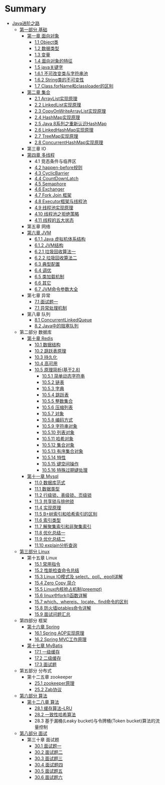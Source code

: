 # Summary

* [Java进阶之路](README.md)
  * [第一部分  基础](di-yi-bu-fen-ji-chu.md)
    * [第一章  面向对象](di-yi-bu-fen-ji-chu/di-yi-zhang-123.md)
      * [1.1  Object类](di-yi-bu-fen-ji-chu/di-yi-zhang-123/objectlei.md)
      * [1.2  数据类型](di-yi-bu-fen-ji-chu/di-yi-zhang-123/13-shu-ju-lei-xing.md)
      * [1.3  变量](di-yi-bu-fen-ji-chu/di-yi-zhang-123/bian-geng.md)
      * [1.4  面向对象的特征](di-yi-bu-fen-ji-chu/di-yi-zhang-123/mian-xiang-dui-xiang-de-te-zheng.md)
      * [1.5  java关键字](di-yi-bu-fen-ji-chu/di-yi-zhang-123/15-java-guan-jian-zi.md)
      * [1.6.1  不可改变类与字符串池](di-yi-bu-fen-ji-chu/di-yi-zhang-123/16-bu-ke-gai-bian-lei-yu-zi-fu-chuan-chi.md)
      * [1.6.2  String类的不可变性](di-yi-bu-fen-ji-chu/di-yi-zhang-123/16-string-lei-de-bu-ke-bian-xing.md)
      * [1.7  Class.forName和classloader的区别](di-yi-bu-fen-ji-chu/di-yi-zhang-123/17-class-fornamehe-classloader-de-qu-bie.md)
    * [第二章  集合](di-yi-bu-fen-ji-chu/di-er-zhang-ji-he.md)
      * [2.1  ArrayList实现原理](di-yi-bu-fen-ji-chu/21-arraylist-gong-zuo-yuan-li-ji-shi-xian.md)
      * [2.2 LinkedList实现原理](di-yi-bu-fen-ji-chu/22-linkedlistshi-xian-yuan-li.md)
      * [2.3  CopyOnWriteArrayList实现原理](di-yi-bu-fen-ji-chu/23-copyonwritearraylist-shi-xian-yuan-li.md)
      * [2.4 HashMap实现原理](di-yi-bu-fen-ji-chu/24-hashmapshi-xian-yuan-li.md)
      * [2.5  Java 8系列之重新认识HashMap](di-yi-bu-fen-ji-chu/25-java-8-xi-lie-zhi-zhong-xin-ren-shi-hashmap.md)
      * [2.6  LinkedHashMap实现原理](di-yi-bu-fen-ji-chu/26.md)
      * [2.7  TreeMap实现原理](di-yi-bu-fen-ji-chu/27-treemap-shi-xian-yuan-li.md)
      * [2.8  ConcurrentHashMap实现原理](di-yi-bu-fen-ji-chu/28-concurrenthashmap-shi-xian-yuan-li.md)
    * 第三章  IO
    * [第四章  多线程](di-yi-bu-fen-ji-chu/di-si-zhang-duo-xian-cheng.md)
      * 4.1  竞态条件与临界区
      * [4.2  happen-before规则](di-yi-bu-fen-ji-chu/di-si-zhang-duo-xian-cheng/42-happen-beforegui-ze.md)
      * [4.3  CyclicBarrier](di-yi-bu-fen-ji-chu/di-si-zhang-duo-xian-cheng/43-cyclicbarrier.md)
      * [4.4  CountDownLatch](di-yi-bu-fen-ji-chu/di-si-zhang-duo-xian-cheng/44-countdownlatch.md)
      * [4.5  Semaphore](di-yi-bu-fen-ji-chu/di-si-zhang-duo-xian-cheng/45-semaphore.md)
      * [4.6  Exchanger](di-yi-bu-fen-ji-chu/di-si-zhang-duo-xian-cheng/46-exchanger.md)
      * [4.7  Fork Join 框架](di-yi-bu-fen-ji-chu/di-si-zhang-duo-xian-cheng/47-fork-join-kuang-jia.md)
      * [4.8  Executor框架与线程池](di-yi-bu-fen-ji-chu/di-si-zhang-duo-xian-cheng/48.md)
      * [4.9  线程池实现原理](di-yi-bu-fen-ji-chu/di-si-zhang-duo-xian-cheng/49.md)
      * [4.10  线程池之拒绝策略](di-yi-bu-fen-ji-chu/di-si-zhang-duo-xian-cheng/410-xian-cheng-chi-zhi-ju-jue-ce-lve.md)
      * [4.11 线程的五大状态](di-yi-bu-fen-ji-chu/di-si-zhang-duo-xian-cheng/411-xian-cheng-de-wu-da-zhuang-tai.md)
    * 第五章  网络
    * [第六章  JVM](di-yi-bu-fen-ji-chu/di-liu-zhang-jvm.md)
      * [6.1,1  Java 虚拟机体系结构](di-yi-bu-fen-ji-chu/61-java-xu-ni-ji-ti-xi-jie-gou.md)
      * [6.1.2  JVM结构](di-yi-bu-fen-ji-chu/612-jvm-jie-gou.md)
      * [6.2.1  垃圾回收算法一](di-yi-bu-fen-ji-chu/62-la-ji-hui-shou-suan-fa.md)
      * [6.2.2 垃圾回收算法二](di-yi-bu-fen-ji-chu/622.md)
      * [6.3  典型配置](di-yi-bu-fen-ji-chu/63-dian-xing-pei-zhi.md)
      * [6.4 调优](di-yi-bu-fen-ji-chu/64-diao-you.md)
      * [6.5  类加载机制](di-yi-bu-fen-ji-chu/65-lei-jia-zai-ji-zhi.md)
      * [6.6  其它](di-yi-bu-fen-ji-chu/66-qi-ta.md)
      * [6.7 JVM命令参数大全](di-yi-bu-fen-ji-chu/67-jvmming-ling-can-shu-da-quan.md)
    * 第七章  异常
      * [7.1  面试题一](di-yi-bu-fen-ji-chu/71-mian-shi-ti-yi.md)
      * [7.1  异常处理机制](di-yi-bu-fen-ji-chu/71-yi-chang-chu-li-ji-zhi.md)
    * 第八章  队列
      * [8.1  ConcurrentLinkedQueue](di-yi-bu-fen-ji-chu/81-concurrentlinkedqueue.md)
      * [8.2  Java中的阻塞队列](di-yi-bu-fen-ji-chu/82-java-zhong-de-zu-sai-dui-lie.md)
  * 第二部分 数据库
    * [第十章  Redis](di-shi-zhang-redis-shu-ju-jie-gou.md)
      * [10.1  数据结构](di-shi-zhang-redis-shu-ju-jie-gou/101-shu-ju-jie-gou.md)
      * [10.2  跳跃表原理](di-shi-zhang-redis-shu-ju-jie-gou/102-1.md)
      * [10.3  持久化](di-shi-zhang-redis-shu-ju-jie-gou/103.md)
      * [10.4  高可用](di-shi-zhang-redis-shu-ju-jie-gou/104-gao-ke-yong.md)
      * [10.5 原理简析\(基于2.8\)](di-shi-zhang-redis-shu-ju-jie-gou/105-yuan-ma.md)
        * [10.5.1 简单动态字符串](di-shi-zhang-redis-shu-ju-jie-gou/105-yuan-ma/1051.md)
        * [10.5.2 链表](di-shi-zhang-redis-shu-ju-jie-gou/105-yuan-ma/1052-lian-biao.md)
        * [10.5.3 字典](di-shi-zhang-redis-shu-ju-jie-gou/105-yuan-ma/1053-zi-dian.md)
        * [10.5.4 跳跃表](di-shi-zhang-redis-shu-ju-jie-gou/105-yuan-ma/1054-tiao-yue-biao.md)
        * [10.5.5 整数集合](di-shi-zhang-redis-shu-ju-jie-gou/105-yuan-ma/1055-zheng-shu-ji-he.md)
        * [10.5.6 压缩列表](di-shi-zhang-redis-shu-ju-jie-gou/105-yuan-ma/1056-ya-suo-lie-biao.md)
        * [10.5.7 对象](di-shi-zhang-redis-shu-ju-jie-gou/105-yuan-ma/1057-dui-xiang.md)
        * [10.5.8 编码方式](di-shi-zhang-redis-shu-ju-jie-gou/105-yuan-ma/1058-bian-ma-fang-shi.md)
        * [10.5.9 字符串对象](di-shi-zhang-redis-shu-ju-jie-gou/105-yuan-ma/1059-zi-fu-chuan-dui-xiang.md)
        * [10.5.10 列表对象](di-shi-zhang-redis-shu-ju-jie-gou/105-yuan-ma/10510-lie-biao-dui-xiang.md)
        * [10.5.11 哈希对象](di-shi-zhang-redis-shu-ju-jie-gou/105-yuan-ma/10511-ha-xi-dui-xiang.md)
        * [10.5.12 集合对象](di-shi-zhang-redis-shu-ju-jie-gou/105-yuan-ma/10512-ji-he-dui-xiang.md)
        * [10.5.13 有序集合对象](di-shi-zhang-redis-shu-ju-jie-gou/105-yuan-ma/10513-you-xu-ji-he-dui-xiang.md)
        * [10.5.14 特性](di-shi-zhang-redis-shu-ju-jie-gou/105-yuan-ma/10514-te-xing.md)
        * [10.5.15 键空间操作](di-shi-zhang-redis-shu-ju-jie-gou/105-yuan-ma/10515-jian-kong-jian-cao-zuo.md)
        * [10.5.16 特殊过期键处理](di-shi-zhang-redis-shu-ju-jie-gou/105-yuan-ma/10516-te-shu-guo-qi-jian-chu-li.md)
    * [第十一章  Mysql](di-shi-yi-zhang-mysql.md)
      * [11.0 数据库范式](110-shu-ju-ku-fan-shi.md)
      * [11.1  数据类型](111-shu-ju-lei-xing.md)
      * [11.2  行级锁、表级锁、页级锁](112-xing-ji-suo-3001-biao-ji-suo-3001-ye-ji-suo.md)
      * [11.3  共享锁与排他锁](113-gong-xiang-suo-yu-pai-ta-suo.md)
      * [11.4 实现原理](114-yuan-li.md)
      * [11.5  B+树索引和哈希索引的区别](115-b-shu-suo-yin-he-ha-xi-suo-yin-de-qu-bie.md)
      * [11.6  索引类型](116-suo-yin-lei-xing.md)
      * [11.7  解聚集索引和非聚集索引](117.md)
      * [11.8  优化总结一](118-you-hua-zong-jie-yi.md)
      * [11.9  优化总结二](119-you-hua-zong-jie-er.md)
      * [11.10 explain分析查询](1110-explainfen-xi-cha-xun.md)
  * [第三部分  Linux](di-san-bu-fen-linux.md)
    * 第十五章  Linux
      * [15.1  常用指令](di-san-bu-fen-linux/151-chang-yong-zhi-ling.md)
      * [15.2  性能检查命令总结](di-san-bu-fen-linux/152-xing-neng-jian-cha-ming-ling-zong-jie.md)
      * [15.3  Linux IO模式及 select、poll、epoll详解](di-san-bu-fen-linux/153-linux-io-mo-shi-ji-select-poll-epoll-xiang-jie.md)
      * [15.4  Zero Copy 简介](di-san-bu-fen-linux/154-zero-copy-jian-jie.md)
      * [15.5  Linux内核抢占机制\(preempt\)](di-san-bu-fen-linux/155-linux-nei-he-qiang-zhan-ji-523628-preempt.md)
      * [15.6  linux中fork\(\)函数详解](di-san-bu-fen-linux/156-linux-zhong-fork-han-shu-xiang-jie.md)
      * [15.7  which、whereis、locate、find命令的区别](di-san-bu-fen-linux/157-which-whereislocatefindming-ling-de-qu-bie.md)
      * [15.8  防火墙iptables命令详解](di-san-bu-fen-linux/158-fang-huo-qiang-iptables-ming-ling-xiang-jie.md)
      * [15.9  面试问题汇总](di-san-bu-fen-linux/159-mian-shi-wen-ti-hui-zong.md)
  * 第四部分  框架
    * [第十六章  Spring](di-shi-liu-zhang-spring.md)
      * [16.1  Spring AOP实现原理](di-shi-liu-zhang-spring/161-spring-aop-shi-xian-yuan-li.md)
      * [16.2 Spring MVC工作原理](di-shi-liu-zhang-spring/162-spring-mvcgong-zuo-yuan-li.md)
    * [第十七章 MyBatis](di-shi-qi-zhang-mybatis.md)
      * [17.1  一级缓存](di-shi-qi-zhang-mybatis/171-huan-cun-shi-xian-xiang-jie.md)
      * [17.2  二级缓存](di-shi-qi-zhang-mybatis/172-er-ji-huan-cun.md)
      * [17.3  面试题](di-shi-qi-zhang-mybatis/173-mian-shi-ti.md)
  * 第五部分  分布式
    * 第十二五章  zookeeper
      * [25.1  zookeeper原理](251-zookeeper-yuan-li.md)
      * [25.2  Zab协议](252-zab-xie-yi.md)
  * [第六部分 算法](di-liu-bu-fen-suan-fa.md)
    * [第十二八章 算法](di-liu-bu-fen-suan-fa/di-shi-er-ba-zhang-suan-fa.md)
      * [28.1 缓存算法–LRU](di-liu-bu-fen-suan-fa/di-shi-er-ba-zhang-suan-fa/281-huan-cun-suan-fa-2013-lru.md)
      * [28.2 一致性哈希算法](di-liu-bu-fen-suan-fa/di-shi-er-ba-zhang-suan-fa/282-yi-zhi-xing-ha-xi-suan-fa.md)
      * 28.3 基于漏桶\(Leaky bucket\)与令牌桶\(Token bucket\)算法的流量控制
  * [第八部分  面试](di-ba-bu-fen-mian-shi.md)
    * 第三十章  面试题
      * [30.1  面试题一](301-mian-shi-ti-yi.md)
      * [30.2  面试题二](302-mian-shi-ti-er.md)
      * [30.3  面试题三](303-mian-shi-ti-san.md)
      * [30.4  面试题四](304-mian-shi-ti-si.md)
      * [30.5  面试题五](305-mian-shi-ti-wu.md)
      * [30.6  面试题六](306-mian-shi-ti-liu.md)

